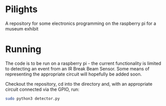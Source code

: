 # Pilights
A repository for some electronics programming on the raspberry pi for a museum exhibit

# Running

The code is to be run on a raspberry pi - the current functionality is limited to detecting an event from an
IR Break Beam Sensor. Some means of representing the appropriate circuit will hopefully be added soon.

Checkout the repository, cd into the directory and, with an appropriate circuit connected via the GPIO, run:

```bash
sudo python3 detector.py
```
